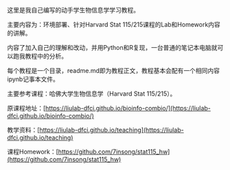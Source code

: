 这里是我自己编写的动手学生物信息学学习教程。

主要内容为：环境部署、针对Harvard Stat 115/215课程的Lab和Homework内容的讲解。

内容了加入自己的理解和改动，并用Python和R复现，一台普通的笔记本电脑就可以跑我教程中的分析。

每个教程是一个目录，readme.md即为教程正文，教程基本会配有一个相同内容ipynb记事本文件。


主要参考课程：哈佛大学生物信息学（Harvard Stat 115/215）。

原课程地址：[https://liulab-dfci.github.io/bioinfo-combio/](https://liulab-dfci.github.io/bioinfo-combio/)

教学资料：[https://liulab-dfci.github.io/teaching](https://liulab-dfci.github.io/teaching)

课程Homework：[https://github.com/7insong/stat115_hw](https://github.com/7insong/stat115_hw)
